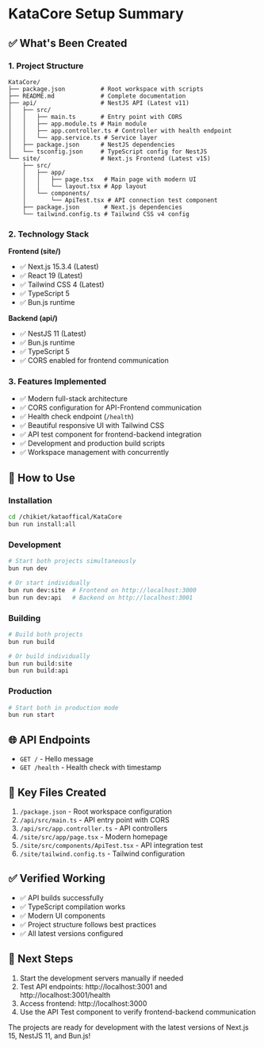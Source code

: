 # KataCore Setup Summary

## ✅ What's Been Created

### 1. Project Structure
```
KataCore/
├── package.json          # Root workspace with scripts
├── README.md             # Complete documentation
├── api/                  # NestJS API (Latest v11)
│   ├── src/
│   │   ├── main.ts       # Entry point with CORS
│   │   ├── app.module.ts # Main module
│   │   ├── app.controller.ts # Controller with health endpoint
│   │   └── app.service.ts # Service layer
│   ├── package.json      # NestJS dependencies
│   └── tsconfig.json     # TypeScript config for NestJS
└── site/                 # Next.js Frontend (Latest v15)
    ├── src/
    │   ├── app/
    │   │   ├── page.tsx   # Main page with modern UI
    │   │   └── layout.tsx # App layout
    │   └── components/
    │       └── ApiTest.tsx # API connection test component
    ├── package.json       # Next.js dependencies
    └── tailwind.config.ts # Tailwind CSS v4 config
```

### 2. Technology Stack
**Frontend (site/)**
- ✅ Next.js 15.3.4 (Latest)
- ✅ React 19 (Latest)
- ✅ Tailwind CSS 4 (Latest)
- ✅ TypeScript 5
- ✅ Bun.js runtime

**Backend (api/)**
- ✅ NestJS 11 (Latest)
- ✅ Bun.js runtime
- ✅ TypeScript 5
- ✅ CORS enabled for frontend communication

### 3. Features Implemented
- ✅ Modern full-stack architecture
- ✅ CORS configuration for API-Frontend communication
- ✅ Health check endpoint (`/health`)
- ✅ Beautiful responsive UI with Tailwind CSS
- ✅ API test component for frontend-backend integration
- ✅ Development and production build scripts
- ✅ Workspace management with concurrently

## 🚀 How to Use

### Installation
```bash
cd /chikiet/kataoffical/KataCore
bun run install:all
```

### Development
```bash
# Start both projects simultaneously
bun run dev

# Or start individually
bun run dev:site  # Frontend on http://localhost:3000
bun run dev:api   # Backend on http://localhost:3001
```

### Building
```bash
# Build both projects
bun run build

# Or build individually
bun run build:site
bun run build:api
```

### Production
```bash
# Start both in production mode
bun run start
```

## 🌐 API Endpoints
- `GET /` - Hello message
- `GET /health` - Health check with timestamp

## 📁 Key Files Created
1. `/package.json` - Root workspace configuration
2. `/api/src/main.ts` - API entry point with CORS
3. `/api/src/app.controller.ts` - API controllers
4. `/site/src/app/page.tsx` - Modern homepage
5. `/site/src/components/ApiTest.tsx` - API integration test
6. `/site/tailwind.config.ts` - Tailwind configuration

## ✅ Verified Working
- ✅ API builds successfully
- ✅ TypeScript compilation works
- ✅ Modern UI components
- ✅ Project structure follows best practices
- ✅ All latest versions configured

## 🔧 Next Steps
1. Start the development servers manually if needed
2. Test API endpoints: http://localhost:3001 and http://localhost:3001/health
3. Access frontend: http://localhost:3000
4. Use the API Test component to verify frontend-backend communication

The projects are ready for development with the latest versions of Next.js 15, NestJS 11, and Bun.js!
